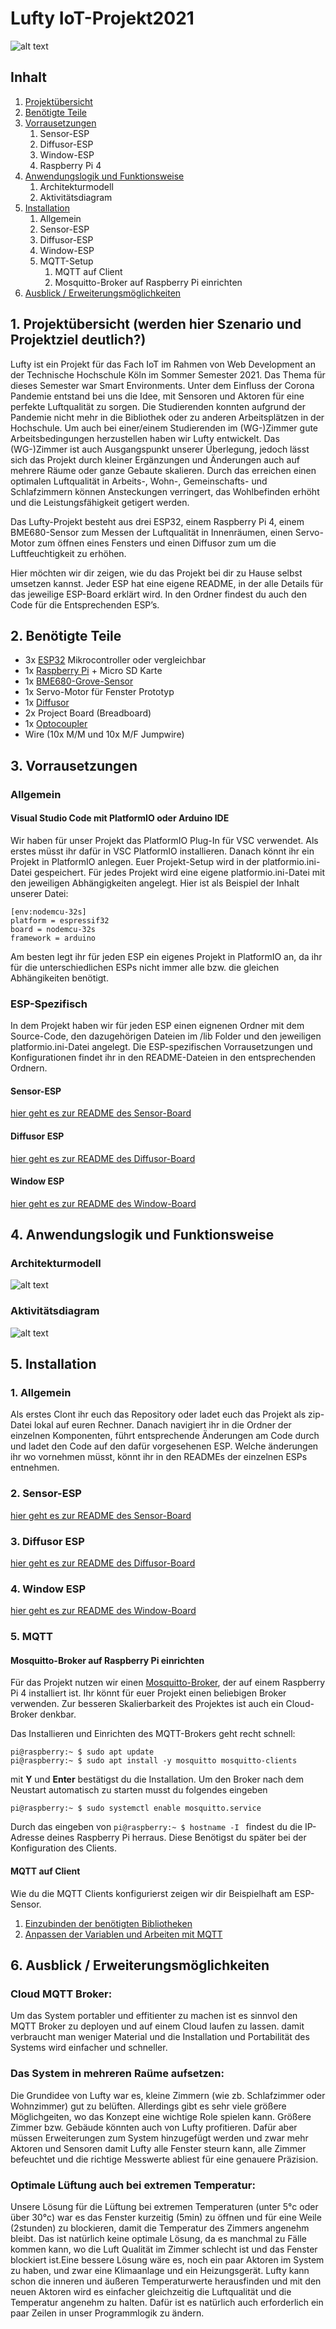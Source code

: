 # Lufty IoT-Projekt2021
![alt text][logo]


## Inhalt
1. [Projektübersicht](#1-projektübersicht)
2. [Benötigte Teile](#2-benötigte-teile)
3. [Vorrausetzungen](#3-vorrausetzungen)
   1. Sensor-ESP
   2. Diffusor-ESP
   3. Window-ESP
   4. Raspberry Pi 4
4. [Anwendungslogik und Funktionsweise](#4-anwendungslogik-und-funktionsweise)
   1. Architekturmodell
   2. Aktivitätsdiagram
5. [Installation](#5-installation)
   1. Allgemein
   2. Sensor-ESP
   3. Diffusor-ESP
   4. Window-ESP
   5. MQTT-Setup
      1. MQTT auf Client
      2. Mosquitto-Broker auf Raspberry Pi einrichten
6. [Ausblick / Erweiterungsmöglichkeiten](#6-ausblick--erweiterungsmöglichkeiten)


## 1. Projektübersicht (werden hier Szenario und Projektziel deutlich?)
Lufty ist ein Projekt für das Fach IoT im Rahmen von Web Development an der Technische Hochschule Köln im Sommer Semester 2021. Das Thema für dieses Semester war Smart Environments. Unter dem Einfluss der Corona Pandemie entstand bei uns die Idee, mit Sensoren und Aktoren für eine perfekte Luftqualität zu sorgen. Die Studierenden konnten aufgrund der Pandemie nicht mehr in die Bibliothek oder zu anderen Arbeitsplätzen in der Hochschule. Um auch bei einer/einem Studierenden im (WG-)Zimmer gute Arbeitsbedingungen herzustellen haben wir Lufty entwickelt. Das (WG-)Zimmer ist auch Ausgangspunkt unserer Überlegung, jedoch lässt sich das Projekt durch kleiner Ergänzungen und Änderungen auch auf mehrere Räume oder ganze Gebaute skalieren. Durch das erreichen einen optimalen Luftqualität in Arbeits-, Wohn-, Gemeinschafts- und Schlafzimmern können Ansteckungen verringert, das Wohlbefinden erhöht und die Leistungsfähigkeit getigert werden.

Das Lufty-Projekt besteht aus drei ESP32, einem Raspberry Pi 4, einem BME680-Sensor zum Messen der Luftqualität in Innenräumen, einen Servo-Motor zum öffnen eines Fensters und einen Diffusor zum um die Luftfeuchtigkeit zu erhöhen. 

Hier möchten wir dir zeigen, wie du das Projekt bei dir zu Hause selbst umsetzen kannst.
Jeder ESP hat eine eigene README, in der alle Details für das jeweilige ESP-Board erklärt wird. In den Ordner findest du auch den Code für die Entsprechenden ESP’s.


## 2. Benötigte Teile
+ 3x [ESP32][1] Mikrocontroller oder vergleichbar
+ 1x [Raspberry Pi][2] + Micro SD Karte
+ 1x [BME680-Grove-Sensor][3]
+ 1x Servo-Motor für Fenster Prototyp
+ 1x [Diffusor][4]
+ 2x Project Board (Breadboard)
+ 1x [Optocoupler][5]
+ Wire (10x M/M und 10x M/F Jumpwire)


## 3. Vorrausetzungen
### Allgemein
#### Visual Studio Code mit PlatformIO oder Arduino IDE

Wir haben für unser Projekt das PlatformIO Plug-In für VSC verwendet. Als erstes müsst ihr dafür in VSC PlatformIO installieren. Danach könnt ihr ein Projekt in PlatformIO anlegen. Euer Projekt-Setup wird in der platformio.ini-Datei gespeichert. Für jedes Projekt wird eine eigene platformio.ini-Datei mit den jeweiligen Abhängigkeiten angelegt. Hier ist als Beispiel der Inhalt unserer Datei:

```
[env:nodemcu-32s]
platform = espressif32
board = nodemcu-32s
framework = arduino
```

Am besten legt ihr für jeden ESP ein eigenes Projekt in PlatformIO an, da ihr für die unterschiedlichen ESPs nicht immer alle bzw. die gleichen Abhängikeiten benötigt.


### ESP-Spezifisch
In dem Projekt haben wir für jeden ESP einen eignenen Ordner mit dem Source-Code, den dazugehörigen Dateien im /lib Folder und den jeweiligen platformio.ini-Datei angelegt. Die ESP-spezifischen Vorrausetzungen und Konfigurationen findet ihr in den README-Dateien in den entsprechenden Ordnern.

#### Sensor-ESP
[hier geht es zur README des Sensor-Board](./ESP-Sensor-Board/README.md)

#### Diffusor ESP
[hier geht es zur README des Diffusor-Board](./ESP-Aktor-Board-Diffusor/README.md)

#### Window ESP
[hier geht es zur README des Window-Board](./ESP-Aktor-Board-Window/README.md)



## 4. Anwendungslogik und Funktionsweise
### Architekturmodell
![alt text][Architekturmodell]


### Aktivitätsdiagram
![alt text][Aktivitätsmodell]


## 5. Installation
### 1. Allgemein
Als erstes Clont ihr euch das Repository oder ladet euch das Projekt als zip-Datei lokal auf euren Rechner. Danach navigiert ihr in die Ordner der einzelnen Komponenten, führt entsprechende Änderungen am Code durch und ladet den Code auf den dafür vorgesehenen ESP. Welche änderungen ihr wo vornehmen müsst, könnt ihr in den READMEs der einzelnen ESPs entnehmen.

### 2. Sensor-ESP
[hier geht es zur README des Sensor-Board](./ESP-Sensor-Board/README.md)

### 3. Diffusor ESP
[hier geht es zur README des Diffusor-Board](./ESP-Aktor-Board-Diffusor/README.md)

### 4. Window ESP
[hier geht es zur README des Window-Board](./ESP-Aktor-Board-Window/README.md)

### 5. MQTT
#### Mosquitto-Broker auf Raspberry Pi einrichten
Für das Projekt nutzen wir einen [Mosquitto-Broker][6], der auf einem Raspberry Pi 4 installiert ist.
Ihr könnt für euer Projekt einen beliebigen Broker verwenden. Zur besseren Skalierbarkeit des Projektes ist auch ein Cloud-Broker denkbar. 

Das Installieren und Einrichten des MQTT-Brokers geht recht schnell: 
```shell
pi@raspberry:~ $ sudo apt update
pi@raspberry:~ $ sudo apt install -y mosquitto mosquitto-clients
```
mit **Y** und **Enter** bestätigst du die Installation. Um den Broker nach dem Neustart automatisch zu starten musst du folgendes eingeben
```shell
pi@raspberry:~ $ sudo systemctl enable mosquitto.service
```

Durch das eingeben von ```pi@raspberry:~ $ hostname -I ``` findest du die IP-Adresse deines Raspberry Pi herraus. Diese Benötigst du später bei der Konfiguration des Clients.


#### MQTT auf Client
Wie du die MQTT Clients konfigurierst zeigen wir dir Beispielhaft am ESP-Sensor. 

1. [Einzubinden der benötigten Bibliotheken](./ESP-Sensor-Board/README.md#mqtt-libraries)
2. [Anpassen der Variablen und Arbeiten mit MQTT](./ESP-Sensor-Board/README.md#mqtt) 



## 6. Ausblick / Erweiterungsmöglichkeiten

### Cloud MQTT Broker:
Um das System portabler und effitienter zu machen ist es sinnvol den MQTT Broker zu deployen und auf einem Cloud laufen zu lassen. damit verbraucht man weniger Material und die Installation und Portabilität des Systems wird einfacher und schneller.
### Das System in mehreren Raüme aufsetzen:
Die Grundidee von Lufty war es, kleine Zimmern (wie zb. Schlafzimmer oder Wohnzimmer) gut zu belüften. Allerdings gibt es sehr viele größere Möglichgeiten, wo das Konzept eine wichtige Role spielen kann. Größere Zimmer bzw. Gebäude könnten auch von Lufty profitieren. Dafür aber müssen Erweiterungen zum System hinzugefügt werden und zwar mehr Aktoren und Sensoren damit Lufty alle Fenster steurn kann, alle Zimmer befeuchtet und die richtige Messwerte abliest für eine genauere Präzision.
### Optimale Lüftung auch bei extremen Temperatur:
Unsere Lösung für die Lüftung bei extremen Temperaturen (unter 5°c oder über 30°c) war es das Fenster kurzeitig (5min) zu öffnen und für eine Weile (2stunden) zu blockieren, damit die Temperatur des Zimmers angenehm bleibt. Das ist natürlich keine optimale Lösung, da es manchmal zu Fälle kommen kann, wo die Luft Qualität im Zimmer schlecht ist und das Fenster blockiert ist.Eine bessere Lösung wäre es, noch ein paar Aktoren im System zu haben, und zwar eine Klimaanlage und ein Heizungsgerät. Lufty kann schon die inneren und äußeren Temperaturwerte herausfinden und mit den neuen Aktoren wird es einfacher gleichzeitig die Luftqualität und die Temperatur angenehm zu halten. Dafür ist es natürlich auch erforderlich ein paar Zeilen in unser Programmlogik zu ändern.


[1]: https://docs.espressif.com/projects/esp-idf/en/latest/esp32/get-started/index.html
[2]: https://www.raspberrypi.org/products/raspberry-pi-4-model-b/
[3]: https://wiki.seeedstudio.com/Grove-Temperature_Humidity_Pressure_Gas_Sensor_BME680/
[4]: https://www.conrad.de/de/p/boneco-u50-luftbefeuchter-schwarz-1-st-2316569.html
[5]: https://www.conrad.de/de/p/isocom-components-optokoppler-phototransistor-sfh615a-4x-dip-4-transistor-dc-183249.html 
[6]: https://mosquitto.org/
[Architekturmodell]:https://github.com/JJJS777/Lufty/blob/main/Artefakte/Architektur-Architekturdiagramm.png
[Aktivitätsmodell]:https://github.com/JJJS777/Lufty/blob/main/Artefakte/Architektur-Aktivitätsdiagramm.drawio.png
[logo]:https://github.com/JJJS777/Lufty/blob/main/Artefakte/341e316e-742d-4b23-a379-6eae5d3b70f6.jpeg
